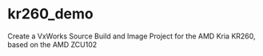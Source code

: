 # kr260_demo
Create a VxWorks Source Build and Image Project for the AMD Kria KR260, based on the AMD ZCU102
